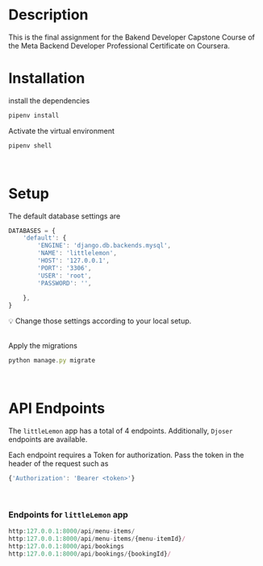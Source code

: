 # Description
This is the final assignment for the Bakend Developer Capstone Course of the Meta Backend Developer Professional Certificate on Coursera.

# Installation

install the dependencies
```jsx
pipenv install
```

Activate the virtual environment

```jsx
pipenv shell
```
<br>

# Setup
The default database settings are

```jsx
DATABASES = {
    'default': {
        'ENGINE': 'django.db.backends.mysql',
        'NAME': 'littlelemon',
        'HOST': '127.0.0.1',
        'PORT': '3306',
        'USER': 'root',
        'PASSWORD': '',
        
    },
}
```
💡 Change those settings according to your local setup.
<br>
<br>

Apply the migrations
```jsx
python manage.py migrate
```
<br>

# API Endpoints
The `littleLemon` app has a total of 4 endpoints. Additionally, `Djoser` endpoints are available.
<br>

Each endpoint requires a Token for authorization. Pass the token in the header of the request such as
```jsx
{'Authorization': 'Bearer <token>'}
```
<br>


### Endpoints for `littleLemon` app
```jsx
http:127.0.0.1:8000/api/menu-items/
http:127.0.0.1:8000/api/menu-items/{menu-itemId}/
http:127.0.0.1:8000/api/bookings
http:127.0.0.1:8000/api/bookings/{bookingId}/
```
<br>
